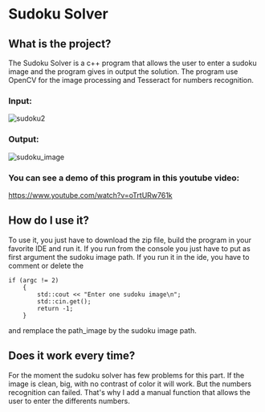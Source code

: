 # Sudoku Solver
## What is the project?
The Sudoku Solver is a c++ program that allows the user to enter a sudoku image and the program gives in output the solution. The program use OpenCV for the image
processing and Tesseract for numbers recognition.
### Input:
![sudoku2](https://user-images.githubusercontent.com/93351393/211330981-d95aa652-090a-456e-b4c5-bc9a2e0c4939.png)
### Output:
![sudoku_image](https://user-images.githubusercontent.com/93351393/211331298-118b821e-22b7-4d52-b20b-105d9960af4d.png)

### You can see a demo of this program in this youtube video: 
https://www.youtube.com/watch?v=oTrtURw761k

## How do I use it?
To use it, you just have to download the zip file, build the program in your favorite IDE and run it. If you run from the console you just have to put as first 
argument the sudoku image path. If you run it in the ide, you have to comment or delete the 
```
if (argc != 2)
	{
		std::cout << "Enter one sudoku image\n";
		std::cin.get();
		return -1;
	}
 ```
 and remplace the path_image by the sudoku image path.
 
 ## Does it work every time?
 For the moment the sudoku solver has few problems for this part. If the image is clean, big, with no contrast of color it will work.
 But the numbers recognition can failed. That's why I add a manual function that allows the user to enter the differents numbers.

